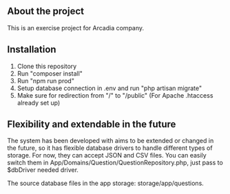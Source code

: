 ## About the project

This is an exercise project for Arcadia company. 

## Installation

1. Clone this repository
2. Run "composer install"
3. Run "npm run prod"
4. Setup database connection in .env and run "php artisan migrate"
5. Make sure for redirection from "/" to "/public" (For Apache .htaccess already set up)

## Flexibility and extendable in the future

The system has been developed with aims to be extended or changed in the future,
so it has flexible database drivers to handle different types of storage.
For now, they can accept JSON and CSV files. You can easily switch them in App/Domains/Question/QuestionRepository.php, 
just pass to $dbDriver needed driver.

The source database files in the app storage: storage/app/questions.

